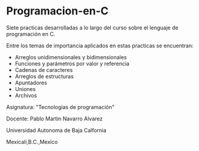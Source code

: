 # Programacion-en-C
Siete practicas desarrolladas a lo largo del curso sobre el lenguaje de programación en C.

Entre los temas de importancia aplicados en estas practicas se encuentran:
 - Arreglos unidimensionales y bidimensionales
 - Funciones y parámetros por valor y referencia
 - Cadenas de caracteres
 - Arreglos de estructuras
 - Apuntadores
 - Uniones
 - Archivos

Asignatura: "Tecnologias de programación"

Docente: Pablo Martin Navarro Alvarez

Universidad Autonoma de Baja Calfornia

Mexicali,B.C.,Mexico
